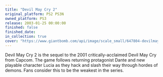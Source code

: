 ```yaml
---
title: "Devil May Cry 2"
original_platform: PS2 PS3N
owned_platform: PS3
release: 2003-01-25 00:00:00
finished: false
finished_date: 
in_collection: true
cover: "https://www.giantbomb.com/api/image/scale_small/647804-devilmaycry2boxart.jpg"
---
```


Devil May Cry 2 is the sequel to the 2001 critically-acclaimed Devil May Cry from Capcom. The game follows returning protagonist Dante and new playable character Lucia as they hack and slash their way through hordes of demons. Fans consider this to be the weakest in the series.
